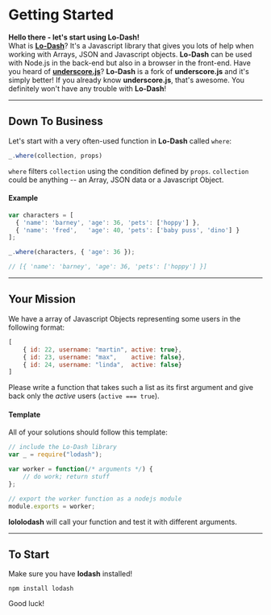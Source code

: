 # Getting Started #
**Hello there - let's start using Lo-Dash!**  
What is **[Lo-Dash](http://lodash.com/)**? It's a Javascript library that gives you
lots of help when working with Arrays, JSON and Javascript objects. **Lo-Dash** can
be used with Node.js in the back-end but also in a browser in the front-end. Have you
heard of **[underscore.js](http://underscorejs.org/)**? **Lo-Dash** is a fork of
**underscore.js** and it's simply better! If you already know **underscore.js**,
that's awesome. You definitely won't have any trouble with **Lo-Dash**!  
* * *
## Down To Business ##
Let's start with a very often-used function in **Lo-Dash** called `where`:

```js
_.where(collection, props)
```

`where` filters `collection` using the condition defined by `props`.
`collection` could be anything -- an Array, JSON data or a Javascript Object.

#### Example ####
```js
var characters = [
  { 'name': 'barney', 'age': 36, 'pets': ['hoppy'] },
  { 'name': 'fred',   'age': 40, 'pets': ['baby puss', 'dino'] }
];

_.where(characters, { 'age': 36 });

// [{ 'name': 'barney', 'age': 36, 'pets': ['hoppy'] }]
```
* * *
## Your Mission ##
We have a array of Javascript Objects representing some users in the following format:
```js
[
    { id: 22, username: "martin", active: true},
    { id: 23, username: "max",    active: false},
    { id: 24, username: "linda",  active: false}
]
```
Please write a function that takes such a list as its first argument and give back only
the *active* users (`active === true`).

#### Template ####
All of your solutions should follow this template:
```js
// include the Lo-Dash library
var _ = require("lodash");

var worker = function(/* arguments */) {
    // do work; return stuff
};

// export the worker function as a nodejs module
module.exports = worker;
```
**lololodash** will call your function and test it with different arguments.
* * *
## To Start ##
Make sure you have **lodash** installed!  
```
npm install lodash
```  
Good luck!
